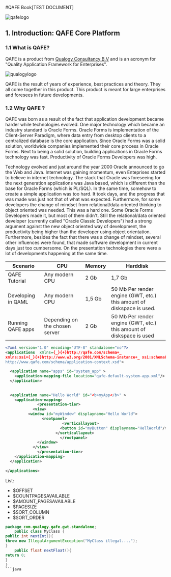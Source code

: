 #QAFE Book[TEST DOCUMENT]

![qafelogo](http://www.qafe.com/wp-content/themes/qafe2013/img/logo.png) 

## 1. Introduction: QAFE Core Platform

### 1.1 What is QAFE?
QAFE is a product from [Qualogy Consultancy B.V](http://www.qualogy.com) and is an acronym for "Quality Application Framework for Enterprises". 

![qualogylogo](http://www.qualogy.com/wp-content/themes/qua/images/q_logo.png)

QAFE is the result of years of experience, best practices and theory. They all come together in this product. This product is meant for large enterprises and foresees in future developments.

### 1.2 Why QAFE ?
QAFE was born as a result of the fact that application development became harder while technologies evolved. 
One major technology which became an industry standard is Oracle Forms. Oracle Forms is implementation of the Client-Server Paradigm, where data entry from desktop clients to a centralized database is the core application. 
Since Oracle Forms was a solid solution, worldwide companies implemented their core process in Oracle Forms. Next to being a solid solution, building applications in Oracle Forms technology was fast. Productivity of Oracle Forms Developers was high. 

Technology evolved and just around the year 2000 Oracle announced to go the Web and Java. Internet was gaining momentum, even Enteprises started to believe in internet technology. The stack that Oracle was foreseeing for the next generation applications was Java based, which is different than the base for Oracle Forms (which is PL/SQL). 
In the same time, somehow to create a simple application was too hard. It took days, and the progress that was made was just not that of what was expected. Furthermore, for some developers the change of mindset from relational/data oriented thinking to object oriented was needed. This was a hard one. Some Oracle Forms Developers made it, but most of them didn't. Still the relational/data oriented developer (currently called "Oracle Classic Developers") had a strong argument against the new object oriented way of development, the productivity being higher than the developer using object orientation. 
Furthermore, besides the fact that there was a change of mindset, several other influences were found, that made software development in current days just too cumbersome. On the presentation technologies there were a lot of developments happening at the same time. 


| Scenario      | CPU  | Memory  |Harddisk |
|---------------|------|---------|---------|
| QAFE Tutorial | Any modern CPU| 2 Gb |1,7 Gb |
| Developing in QAML| Any modern CPU | 1,5 Gb |50 Mb Per render engine (GWT, etc.) this amount of diskspace is used. |
| Running QAFE apps | Depending on the chosen server | 2 Gb | 50 Mb Per render engine (GWT, etc.) this amount of diskspace is used |


```XML
<?xml version="1.0" encoding="UTF-8" standalone="no"?>
<applications  xmlns={_}{+}http://qafe.com/schema+_
xmlns:xsi={_}{+}http://www.w3.org/2001/XMLSchema-instance+_ xsi:schemaLocation="http://qafe.com/schema
http://www.qafe.com/schema/application-context.xsd">
             
  <application name="apps" id="system_app" >
    <application-mapping-file location="qafe-default-system-app.xml"/>                       
  </application>
             
 
  <application name="Hello World" id="<b>myApp</b>" >
    <application-mapping>
              <presentation-tier>
            <view>
          <window id="myWindow" displayname="Hello World">
                <rootpanel>             
                         <verticallayout>
                        <button id="myButton" displayname="HellWorld"/>
                      </verticallayout>
                        </rootpanel>
              </window>
            </view>
              </presentation-tier>
    </application-mapping>                       
  </application>
             
</applications> 
```


List:

- $OFFSET
- $COUNTPAGESAVAILABLE
- $AMOUNT_PAGESAVAILABLE
- $PAGESIZE
- $SORT_COLUMN
- $SORT_ORDER

```java
package com.qualogy.qafe.gwt.standalone; 
    public class MyClass { 
public int nextInt(){
throw new IllegalArgumentException("MyClass illegal....");
}
    public float nextFloat(){
return 0;
}
} 
```java
